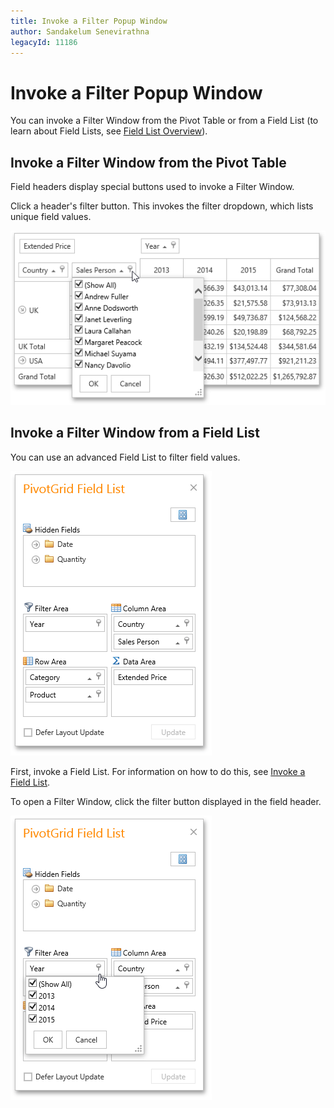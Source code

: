 ```yaml
---
title: Invoke a Filter Popup Window
author: Sandakelum Senevirathna
legacyId: 11186
---
```

# Invoke a Filter Popup Window
You can invoke a Filter Window from the Pivot Table or from a Field List (to learn about Field Lists, see [Field List Overview](../../../field-list-overview.md)).

## Invoke a Filter Window from the Pivot Table
Field headers display special buttons used to invoke a Filter Window.

Click a header's filter button. This invokes the filter dropdown, which lists unique field values.

![EU_Filtering](../../../../../images/img15868.png)

## Invoke a Filter Window from a Field List
You can use an advanced Field List to filter field values.

![EU_ExcelFieldList](../../../../../images/img15860.png)

First, invoke a Field List. For information on how to do this, see [Invoke a Field List](../../../field-list/invoke-a-field-list.md).

To open a Filter Window, click the filter button displayed in the field header.

![EU_FieldListFilter](../../../../../images/img15862.png)